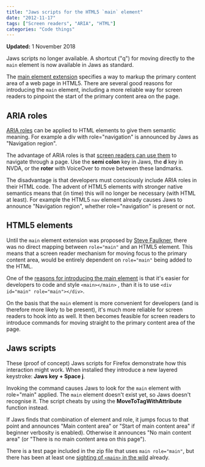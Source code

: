 ```yaml
---
title: "Jaws scripts for the HTML5 `main` element"
date: "2012-11-17"
tags: ["Screen readers", "ARIA", "HTML"]
categories: "Code things"
---
```


**Updated:** 1 November 2018

Jaws scripts no longer available. A shortcut ("q") for moving directly to the `main` element is now available in Jaws as standard.

The [main element extension](https://dvcs.w3.org/hg/html-extensions/raw-file/tip/maincontent/index.html) specifies a way to markup the primary content area of a web page in HTML5. There are several good reasons for introducing the `main` element, including a more reliable way for screen readers to pinpoint the start of the primary content area on the page.

## ARIA roles

[ARIA roles](https://www.w3.org/TR/wai-aria/roles) can be applied to HTML elements to give them semantic meaning. For example a div with role="navigation" is announced by Jaws as "Navigation region".

The advantage of ARIA roles is that [screen readers can use them](https://tink.uk/2011/07/how-do-aria-landmark-roles-help-screen-reader-users/) to navigate through a page. Use the **semi colon** key in Jaws, the **d** key in NVDA, or the **roter** with VoiceOver to move between these landmarks.

The disadvantage is that developers must consciously include ARIA roles in their HTML code. The advent of HTML5 elements with stronger native semantics means that (in time) this will no longer be necessary (with HTML at least). For example the HTML5 `nav` element already causes Jaws to announce "Navigation region", whether role="navigation" is present or not.

## HTML5 elements

Until the `main` element extension was proposed by [Steve Faulkner](https://www.twitter.com/stevefaulkner), there was no direct mapping between `role="main"` and an HTML5 element. This means that a screen reader mechanism for moving focus to the primary content area, would be entirely dependent on `role="main"` being added to the HTML.

One of the [reasons for introducing the main element](https://www.w3.org/html/wg/wiki/User:Sfaulkne/main-usecases#Introduction) is that it's easier for developers to code and style `<main></main>` , than it is to use `<div id="main" role="main"></div>`.

On the basis that the `main` element is more convenient for developers (and is therefore more likely to be present), it's much more reliable for screen readers to hook into as well. It then becomes feasible for screen readers to introduce commands for moving straight to the primary content area of the page.

## Jaws scripts

These (proof of concept) Jaws scripts for Firefox demonstrate how this interaction might work. When installed they introduce a new layered keystroke: **Jaws key + Space j**.

Invoking the command causes Jaws to look for the `main` element with role="main" applied. The `main` element doesn't exist yet, so Jaws doesn't recognise it. The script cheats by using the **MoveToTagWithAttribute** function instead.

If Jaws finds that combination of element and role, it jumps focus to that point and announces "Main content area" or "Start of main content area" if beginner verbosity is enabled). Otherwise it announces "No main content area" (or "There is no main content area on this page").

There is a test page included in the zip file that uses `main role="main"`, but there has been at least one [sighting of `<main>` in the wild](https://www.theatre-optique.com/oculus/1/1) already.
